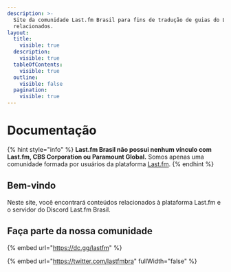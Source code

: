 ```yaml
---
description: >-
  Site da comunidade Last.fm Brasil para fins de tradução de guias do Last.fm e
  relacionados.
layout:
  title:
    visible: true
  description:
    visible: true
  tableOfContents:
    visible: true
  outline:
    visible: false
  pagination:
    visible: true
---
```


# Documentação

{% hint style="info" %}
**Last.fm Brasil não possui nenhum vínculo com Last.fm, CBS Corporation ou Paramount Global.** Somos apenas uma comunidade formada por usuários da plataforma [Last.fm](https://last.fm/pt).
{% endhint %}

## Bem-vindo

Neste site, você encontrará conteúdos relacionados à plataforma Last.fm e o servidor do Discord Last.fm Brasil.

## Faça parte da nossa comunidade <a href="#discord" id="discord"></a>

{% embed url="https://dc.gg/lastfm" %}

{% embed url="https://twitter.com/lastfmbra" fullWidth="false" %}
